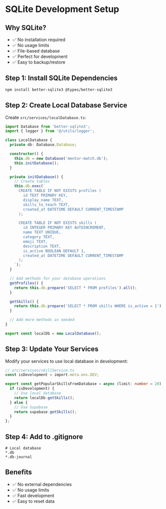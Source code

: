 # SQLite Development Setup

## Why SQLite?
- ✅ No installation required
- ✅ No usage limits
- ✅ File-based database
- ✅ Perfect for development
- ✅ Easy to backup/restore

## Step 1: Install SQLite Dependencies
```bash
npm install better-sqlite3 @types/better-sqlite3
```

## Step 2: Create Local Database Service
Create `src/services/localDatabase.ts`:

```typescript
import Database from 'better-sqlite3';
import { logger } from '@/utils/logger';

class LocalDatabase {
  private db: Database.Database;

  constructor() {
    this.db = new Database('mentor-match.db');
    this.initDatabase();
  }

  private initDatabase() {
    // Create tables
    this.db.exec(`
      CREATE TABLE IF NOT EXISTS profiles (
        id TEXT PRIMARY KEY,
        display_name TEXT,
        skills_to_teach TEXT,
        created_at DATETIME DEFAULT CURRENT_TIMESTAMP
      );

      CREATE TABLE IF NOT EXISTS skills (
        id INTEGER PRIMARY KEY AUTOINCREMENT,
        name TEXT UNIQUE,
        category TEXT,
        emoji TEXT,
        description TEXT,
        is_active BOOLEAN DEFAULT 1,
        created_at DATETIME DEFAULT CURRENT_TIMESTAMP
      );
    `);
  }

  // Add methods for your database operations
  getProfiles() {
    return this.db.prepare('SELECT * FROM profiles').all();
  }

  getSkills() {
    return this.db.prepare('SELECT * FROM skills WHERE is_active = 1').all();
  }

  // Add more methods as needed
}

export const localDb = new LocalDatabase();
```

## Step 3: Update Your Services
Modify your services to use local database in development:

```typescript
// src/services/skillService.ts
const isDevelopment = import.meta.env.DEV;

export const getPopularSkillsFromDatabase = async (limit: number = 20) => {
  if (isDevelopment) {
    // Use local database
    return localDb.getSkills();
  } else {
    // Use Supabase
    return supabase.getSkills();
  }
};
```

## Step 4: Add to .gitignore
```
# Local database
*.db
*.db-journal
```

## Benefits
- ✅ No external dependencies
- ✅ No usage limits
- ✅ Fast development
- ✅ Easy to reset data 